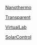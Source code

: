 [Nanothermo](https://mybinder.org/v2/gh/moontreero/nanothermo/704c1070255a58696cd6dc28b3ed7b8c3c5eded2?urlpath=lab%2Ftree%2FNanothermochromism.ipynb)

[Transparent](https://mybinder.org/v2/gh/moontreero/trasnparent/171df8bf745e529ad919ca330c8c8638ce0fb024?urlpath=lab%2Ftree%2FTransparent_conductive_oxides.ipynb)

[VirtualLab](https://mybinder.org/v2/gh/moontreero/Thin_Film_Optics_VirtualLab.git/master?labpath=Thin_Film_Lab_v3.ipynb)

[SolarControl](https://mybinder.org/v2/gh/moontreero/Solar_Control.git/master?labpath=Solar_Control_Film.ipynb)
